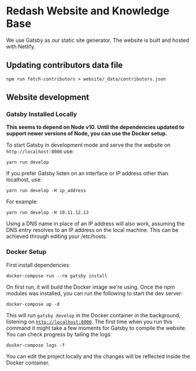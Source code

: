 # Redash Website and Knowledge Base

We use Gatsby as our static site generator. The website is built and hosted with
Netlify.

## Updating contributors data file

```
npm run fetch-contributors > website/_data/contributors.json
```

## Website development

### Gatsby Installed Locally

**This seems to depend on Node v10. Until the dependencies updated to support
newer versions of Node, you can use the Docker setup.**

To start Gatsby in development mode and serve the the website on
`http://localhost:8000` use:

```
yarn run develop
```

If you prefer Gatsby listen on an interface or IP address other than localhost,
use:

```
yarn run develop -H ip_address
```

For example:

```
yarn run develop -H 10.11.12.13
```

Using a DNS name in place of an IP address will also work, assuming the DNS
entry resolves to an IP address on the local machine. This can be achieved
through editing your /etc/hosts.

### Docker Setup

First install dependencies:

```
docker-compose run --rm gatsby install
```

On first run, it will build the Docker image we're using. Once the npm modules
was installed, you can run the following to start the dev server:

```
docker-compose up -d
```

This will run `gatsby develop` in the Docker container in the background,
listening on [`http://localhost:8000`](http://localhost:8000). The first time when
you run this command it might take a few moments for Gatsby to compile the
website. You can check progress by tailing the logs:

```
docker-compose logs -f
```

You can edit the project locally and the changes will be reflected inside the
Docker container.
